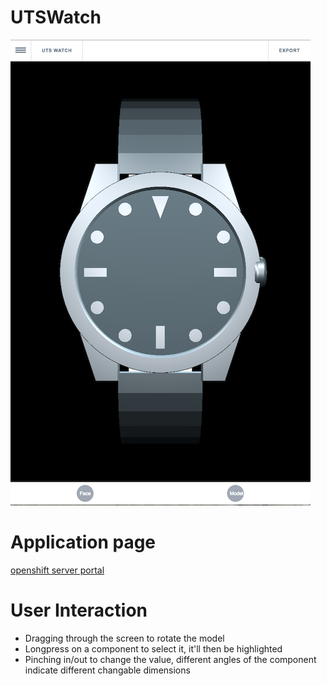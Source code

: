 # UTSWatch

![実行イメージ](https://raw.githubusercontent.com/kuramu1108/UTSWatch/master/img/application-screen-shot.png)

# Application page

[openshift server portal](http://php-hexacorn.ose-pilot.uts.edu.au/current/index.html)

# User Interaction

- Dragging through the screen to rotate the model
- Longpress on a component to select it, it'll then be highlighted
- Pinching in/out to change the value, different angles of the component indicate different changable dimensions